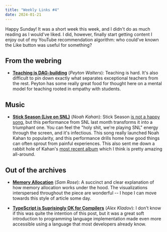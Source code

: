 ```yaml
---
title: "Weekly Links #4"
date: 2024-01-21
---
```


Happy Sunday! It was a short week this week, and I didn't do as much reading as I would've liked. I
did, however, finally start getting content I enjoy out of my YouTube recommendation algorithm: who
could've known the Like button was useful for something?

## From the webring

- [**Teaching is DAG-building**](https://pawa.lt/braindump/dag-building/) (*Peyton Walters*):
  Teaching is hard. It's also difficult to pin down exactly what separates exceptional teachers from
  the rest. Peyton has some really great food for thought here on a mental model for teaching rooted
  in empathy with students.

## Music

- [**Stick Season (Live on SNL)**](https://www.youtube.com/watch?v=I3dUY_fz-0Q) (*Noah Kahan*): Stick
  Season [is not a happy song](https://genius.com/Noah-kahan-stick-season-lyrics), but this
  performance from SNL last month transforms it into a triumphant one. You can feel the "holy shit,
  we're playing SNL" energy through the screen, and it's infectious. This song really launched Noah
  Kahan to popularity, and this performance drills home how good things can often sprout from
  painful experiences. This also sent me down a rabbit hole of Kahan's [most recent
  album](https://genius.com/albums/Noah-kahan/Stick-season-well-all-be-here-forever) which I think
  is pretty amazing all-around.

## Out of the archives

- [**Memory Allocation**](https://samwho.dev/memory-allocation/) (*Sam Rose*): A succinct and clear
  explanation of how memory allocation works under the hood. The visualizations interspersed
  throughout the piece are wonderful -- I hope I can move towards this style of article some day.

- [**TypeScript is Suprisingly OK for
  Compilers**](https://matklad.github.io/2023/08/17/typescript-is-surprisingly-ok-for-compilers.html)
  (*Alex Kladov*): I don't know if this was quite the intention of this post, but it was a great
  soft introduction to programming language implementation made even more accessible using a
  language that most developers already know.

